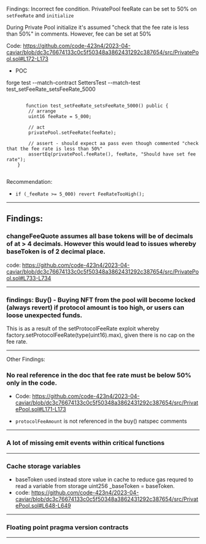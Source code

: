 Findings: Incorrect fee condition. PrivatePool feeRate can be set to 50% on `setFeeRate` and `initialize`

During Private Pool initialize it's assumed "check that the fee rate is less than 50%" in comments. However, fee can be set at 50% 
  
Code: https://github.com/code-423n4/2023-04-caviar/blob/dc3c76674133c0c5f50348a3862431292c387654/src/PrivatePool.sol#L172-L173

- POC

forge test --match-contract SettersTest --match-test test_setFeeRate_setsFeeRate_5000

``` solidity

       function test_setFeeRate_setsFeeRate_5000() public {
        // arrange
        uint16 feeRate = 5_000;

        // act
        privatePool.setFeeRate(feeRate);

        // assert - should expect aa pass even though commented "check that the fee rate is less than 50%"
        assertEq(privatePool.feeRate(), feeRate, "Should have set fee rate");
    }


```

Recommendation: 
- `if (_feeRate >= 5_000) revert FeeRateTooHigh();`

-----

## Findings:
### changeFeeQuote assumes all base tokens will be of decimals of at > 4 decimals. However this would lead to issues whereby baseToken is of 2 decimal place.

code: https://github.com/code-423n4/2023-04-caviar/blob/dc3c76674133c0c5f50348a3862431292c387654/src/PrivatePool.sol#L733-L734

---
### findings: Buy() - Buying NFT from the pool will become locked (always revert) if protocol amount is too high, or users can loose unexpected funds.

This is as a result of the setProtocolFeeRate exploit whereby
factory.setProtocolFeeRate(type(uint16).max),
given there is no cap on the fee rate.

---

Other Findings:

### No real reference in the doc that fee rate must be below 50% only in the code.
- Code: https://github.com/code-423n4/2023-04-caviar/blob/dc3c76674133c0c5f50348a3862431292c387654/src/PrivatePool.sol#L171-L173
  
- `protocolFeeAmount` is not referenced in the buy() natspec comments

----
### A lot of missing emit events within critical functions
----
### Cache storage variables
  - baseToken used instead store value in cache to reduce gas requred to read a variable from storage uint256 _baseToken = baseToken.
  - code: https://github.com/code-423n4/2023-04-caviar/blob/dc3c76674133c0c5f50348a3862431292c387654/src/PrivatePool.sol#L648-L649

---
### Floating point pragma version contracts

---